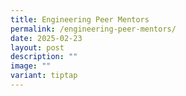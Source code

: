 ```yaml
---
title: Engineering Peer Mentors
permalink: /engineering-peer-mentors/
date: 2025-02-23
layout: post
description: ""
image: ""
variant: tiptap
---
```

<p></p>